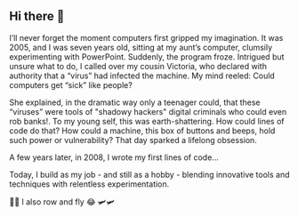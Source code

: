 ## Hi there 👋

I’ll never forget the moment computers first gripped my imagination. It was 2005, and I was seven years old, sitting at my aunt’s computer, clumsily experimenting with PowerPoint. Suddenly, the program froze. Intrigued but unsure what to do, I called over my cousin Victoria, who declared with authority that a “virus” had infected the machine. My mind reeled: Could computers get “sick” like people?

She explained, in the dramatic way only a teenager could, that these “viruses” were tools of "shadowy hackers" digital criminals who could even rob banks!. To my young self, this was earth-shattering. How could lines of code do that? How could a machine, this box of buttons and beeps, hold such power or vulnerability? That day sparked a lifelong obsession.

A few years later, in 2008, I wrote my first lines of code...

Today, I build as my job - and still as a hobby - blending innovative tools and techniques with relentless experimentation.

🚣🚣 I also row and fly 😂 🛩️🛩️

<!--
**carlosplanchon/carlosplanchon** is a ✨ _special_ ✨ repository because its `README.md` (this file) appears on your GitHub profile.

Here are some ideas to get you started:

- 🔭 I’m currently working on ...
- 🌱 I’m currently learning ...
- 👯 I’m looking to collaborate on ...
- 🤔 I’m looking for help with ...
- 💬 Ask me about ...
- 📫 How to reach me: ...
- 😄 Pronouns: ...
- ⚡ Fun fact: ...
-->
